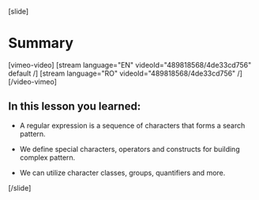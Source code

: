 [slide]
# Summary

[vimeo-video]
[stream language="EN" videoId="489818568/4de33cd756" default /]
[stream language="RO" videoId="489818568/4de33cd756"  /]
[/video-vimeo]

## In this lesson you learned:

- A regular expression is a sequence of characters that forms a search pattern.

- We define special characters, operators and constructs for building complex pattern.

- We can utilize character classes, groups, quantifiers and more.

[/slide]
